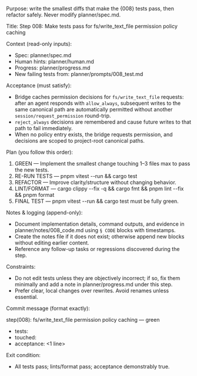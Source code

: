 Purpose: write the smallest diffs that make the {008} tests pass, then refactor safely. Never modify planner/spec.md.

Title: Step 008: Make tests pass for fs/write_text_file permission policy caching

Context (read-only inputs):
- Spec: planner/spec.md
- Human hints: planner/human.md
- Progress: planner/progress.md
- New failing tests from: planner/prompts/008_test.md

Acceptance (must satisfy):
- Bridge caches permission decisions for `fs/write_text_file` requests: after an agent responds with `allow_always`, subsequent writes to the same canonical path are automatically permitted without another `session/request_permission` round-trip.
- `reject_always` decisions are remembered and cause future writes to that path to fail immediately.
- When no policy entry exists, the bridge requests permission, and decisions are scoped to project-root canonical paths.

Plan (you follow this order):
1. GREEN — Implement the smallest change touching 1–3 files max to pass the new tests.
2. RE-RUN TESTS — pnpm vitest --run && cargo test
3. REFACTOR — Improve clarity/structure without changing behavior.
4. LINT/FORMAT — cargo clippy --fix -q && cargo fmt && pnpm lint --fix && pnpm format
5. FINAL TEST — pnpm vitest --run && cargo test must be fully green.

Notes & logging (append-only):
- Document implementation details, command outputs, and evidence in planner/notes/008_code.md using `§ CODE` blocks with timestamps.
- Create the notes file if it does not exist; otherwise append new blocks without editing earlier content.
- Reference any follow-up tasks or regressions discovered during the step.

Constraints:
- Do not edit tests unless they are objectively incorrect; if so, fix them minimally and add a note in planner/progress.md under this step.
- Prefer clear, local changes over rewrites. Avoid renames unless essential.

Commit message (format exactly):

step(008): fs/write_text_file permission policy caching — green

- tests: <list the test names that were failing>
- touched: <files>
- acceptance: <1 line>

Exit condition:
- All tests pass; lints/format pass; acceptance demonstrably true.
